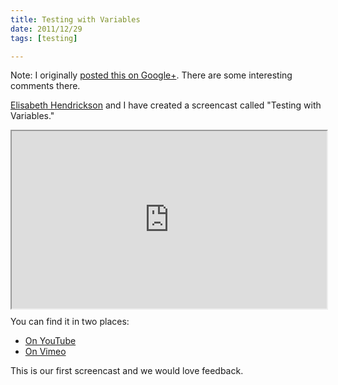 ```yaml
---
title: Testing with Variables
date: 2011/12/29
tags: [testing]

---
```


Note:
I originally
[posted this on Google+](https://plus.google.com/u/0/+DaleEmery/posts/PdNsMwK8CLS).
There are some interesting comments there.

[Elisabeth Hendrickson](http://testobsessed.com/)
and I have created a screencast called "Testing with Variables."

<div style="height: 0; padding-bottom: 56.25%; position: relative; width: 100%;">
    <iframe style="height: 100%; left: 0; position: absolute; top: 0; width: 100%;" src="http://www.youtube.com/embed/xcYswvWF20M"></iframe>
</div>

You can find it in two places:

 - [On YouTube](https://www.youtube.com/watch?v=xcYswvWF20M&feature=youtu.be)
 - [On Vimeo](http://vimeo.com/34356209)

This is our first screencast and we would love feedback.

